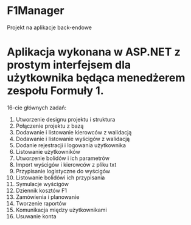 # F1Manager

Projekt na aplikacje back-endowe

# Aplikacja wykonana w ASP.NET z prostym interfejsem dla użytkownika będąca menedżerem zespołu Formuły 1.

16-cie głównych zadań:

1. Utworzenie designu projektu i struktura
2. Połączenie projektu z bazą
3. Dodawanie i listowanie kierowców z walidacją
4. Dodawanie i listowanie wyścigów z walidacją
5. Dodanie rejestracji i logowania użytkownika
6. Listowanie użytkowników
7. Utworzenie bolidów i ich parametrów
8. Import wyścigów i kierowców  z pliku txt
9. Przypisanie logistyczne do wyścigów
10. Listowanie bolidówi ich przypisania
11. Symulacje wyścigów
12. Dziennik kosztów F1
13. Zamówienia i planowanie
14. Tworzenie raportów
15. Komunikacja między użytkownikami
16. Usuwanie konta
